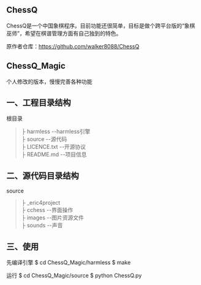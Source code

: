 
## ChessQ
ChessQ是一个中国象棋程序。目前功能还很简单，目标是做个跨平台版的“象棋巫师”，希望在棋谱管理方面有自己独到的特色。

原作者仓库：https://github.com/walker8088/ChessQ


## ChessQ_Magic
个人修改的版本，慢慢完善各种功能

## **一、工程目录结构** ##
根目录<br>
>├ harmless --harmless引擎 <br>
>├ source --源代码 <br>
>├ LICENCE.txt --开源协议 <br>
>├ README.md --项目信息 <br>

## **二、源代码目录结构** ##
source<br>
>├ _eric4project  <br>
>├ cchess --界面操作<br>
>├ images --图片资源文件<br>
>├ sounds --声音<br>

## **三、使用** ##

先编译引擎
    $ cd ChessQ_Magic/harmless
    $ make

运行
    $ cd ChessQ_Magic/source
    $ python ChessQ.py




